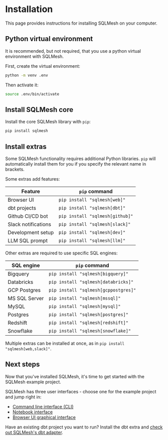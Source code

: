 # Installation

This page provides instructions for installing SQLMesh on your computer.

## Python virtual environment

It is recommended, but not required, that you use a python virtual environment with SQLMesh.

First, create the virtual environment:
```bash
python -m venv .env
```

Then activate it:
```bash
source .env/bin/activate
```

## Install SQLMesh core

Install the core SQLMesh library with `pip`:
```bash
pip install sqlmesh
```

## Install extras
Some SQLMesh functionality requires additional Python libraries. `pip` will automatically install them for you if you specify the relevant name in brackets.

Some extras add features:

| Feature             | `pip` command                   |
|---------------------|---------------------------------|
| Browser UI          | `pip install "sqlmesh[web]"`    |
| dbt projects        | `pip install "sqlmesh[dbt]"`    |
| Github CI/CD bot    | `pip install "sqlmesh[github]"` |
| Slack notifications | `pip install "sqlmesh[slack]"`  |
| Development setup   | `pip install "sqlmesh[dev]"`    |
| LLM SQL prompt      | `pip install "sqlmesh[llm]"`    |

Other extras are required to use specific SQL engines:

| SQL engine    | `pip` command                        |
|---------------|--------------------------------------|
| Bigquery      | `pip install "sqlmesh[bigquery]"`    |
| Databricks    | `pip install "sqlmesh[databricks]"`  |
| GCP Postgres  | `pip install "sqlmesh[gcppostgres]"` |
| MS SQL Server | `pip install "sqlmesh[mssql]"`       |
| MySQL         | `pip install "sqlmesh[mysql]"`       |
| Postgres      | `pip install "sqlmesh[postgres]"`    |
| Redshift      | `pip install "sqlmesh[redshift]"`    |
| Snowflake     | `pip install "sqlmesh[snowflake]"`   |

Multiple extras can be installed at once, as in `pip install "sqlmesh[web,slack]"`.

## Next steps

Now that you've installed SQLMesh, it's time to get started with the SQLMesh example project.

SQLMesh has three user interfaces - choose one for the example project and jump right in:

- [Command line interface (CLI)](./quickstart/cli.md)
- [Notebook interface](./quickstart/notebook.md)
- [Browser UI graphical interface](./quickstart/ui.md)

Have an existing dbt project you want to run? Install the dbt extra and [check out SQLMesh's dbt adapter](./integrations/dbt.md).
